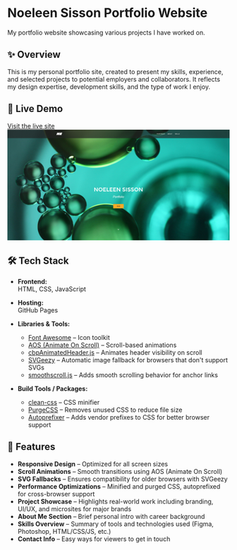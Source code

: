 # Noeleen Sisson Portfolio Website

My portfolio website showcasing various projects I have worked on.

## ✨ Overview  
This is my personal portfolio site, created to present my skills, experience, and selected projects to potential employers and collaborators. It reflects my design expertise, development skills, and the type of work I enjoy.

## 🔗 Live Demo  
[Visit the live site](https://noeleenbv.github.io)  
![Screenshot of website](./img/portfolio-screenshot.jpg) <!-- optional image -->

## 🛠️ Tech Stack  

- **Frontend:**  
  HTML, CSS, JavaScript  

- **Hosting:**  
  GitHub Pages
  
- **Libraries & Tools:**  
  - [Font Awesome](https://fontawesome.com/) – Icon toolkit  
  - [AOS (Animate On Scroll)](https://michalsnik.github.io/aos/) – Scroll-based animations  
  - [cbpAnimatedHeader.js](https://tympanus.net/codrops/2013/06/06/on-scroll-animated-header/) – Animates header visibility on scroll  
  - [SVGeezy](https://benhowdle.im/svgwithfallback/) – Automatic image fallback for browsers that don't support SVGs  
  - [smoothscroll.js](https://github.com/iamdustan/smoothscroll) – Adds smooth scrolling behavior for anchor links  

- **Build Tools / Packages:**  
  - [clean-css](https://github.com/jakubpawlowicz/clean-css) – CSS minifier  
  - [PurgeCSS](https://purgecss.com/) – Removes unused CSS to reduce file size  
  - [Autoprefixer](https://github.com/postcss/autoprefixer) – Adds vendor prefixes to CSS for better browser support  

## 🌟 Features

- **Responsive Design** – Optimized for all screen sizes  
- **Scroll Animations** – Smooth transitions using AOS (Animate On Scroll)  
- **SVG Fallbacks** – Ensures compatibility for older browsers with SVGeezy  
- **Performance Optimizations** – Minified and purged CSS, autoprefixed for cross-browser support  
- **Project Showcase** – Highlights real-world work including branding, UI/UX, and microsites for major brands  
- **About Me Section** – Brief personal intro with career background  
- **Skills Overview** – Summary of tools and technologies used (Figma, Photoshop, HTML/CSS/JS, etc.)  
- **Contact Info** – Easy ways for viewers to get in touch


